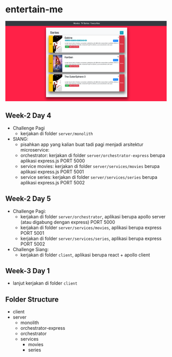 # entertain-me

![application demo](./preview.png)

## Week-2 Day 4

- Challenge Pagi
  - kerjakan di folder `server/monolith`
- SIANG: 
  - pisahkan app yang kalian buat tadi pagi menjadi arsitektur microservice:
  - orchestrator: kerjakan di folder `server/orchestrator-express` berupa aplikasi express.js PORT 5000
  - service movies: kerjakan di folder `server/services/movies` berupa aplikasi express.js PORT 5001
  - service series: kerjakan di folder `server/services/series` berupa aplikasi express.js PORT 5002

## Week-2 Day 5

- Challenge Pagi:
  - kerjakan di folder `server/orchestrator`, aplikasi berupa apollo server (atau digabung dengan express) PORT 5000
  - kerjakan di folder `server/services/movies`, aplikasi berupa express PORT 5001
  - kerjakan di folder `server/services/series`, aplikasi berupa express PORT 5002
- Challenge Siang:
  - kerjakan di folder `client`, aplikasi berupa react + apollo client 

## Week-3 Day 1

- lanjut kerjakan di folder `client`


## Folder Structure
- client
- server
  - monolith
  - orchestrator-express
  - orchestrator
  - services
    - movies
    - series
  
